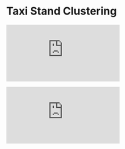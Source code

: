 # Taxi Stand Clustering

![K Means Clustering](http://taran97.me/Taxi-Stand-Clustering/kmeans_70.html)

![HDBSCAN with outliers classified](http://taran97.me/Taxi-Stand-Clustering/hybrid.html)


